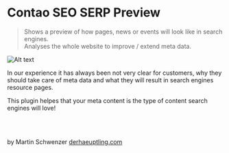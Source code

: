 # Contao SEO SERP Preview

> Shows a preview of how pages, news or events will look like in search engines. <br>
> Analyses the whole website to improve / extend meta data.

![Alt text](/../screenshots/screenshot.jpg?raw=true "Optional Title")

In our experience it has always been not very clear for customers, why they should take care of meta data and what they will result in search engines resource pages.

This plugin helpes that your meta content is the type of content search engines will love!

<br>
<br>

by Martin Schwenzer [derhaeuptling.com](https://derhaeuptling.com/)

